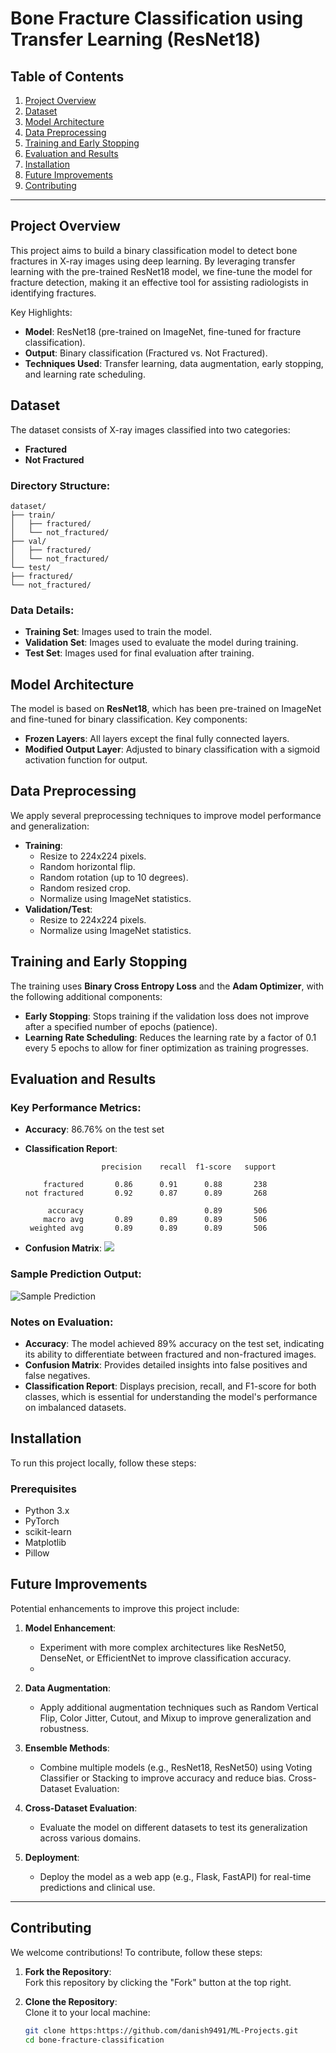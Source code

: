 # Bone Fracture Classification using Transfer Learning (ResNet18)

## Table of Contents
1. [Project Overview](#project-overview)
2. [Dataset](#dataset)
3. [Model Architecture](#model-architecture)
4. [Data Preprocessing](#data-preprocessing)
5. [Training and Early Stopping](#training-and-early-stopping)
6. [Evaluation and Results](#evaluation-and-results)
7. [Installation](#installation)
8. [Future Improvements](#future-improvements)
9. [Contributing](#contributing)

---

## Project Overview
This project aims to build a binary classification model to detect bone fractures in X-ray images using deep learning. By leveraging transfer learning with the pre-trained ResNet18 model, we fine-tune the model for fracture detection, making it an effective tool for assisting radiologists in identifying fractures.

Key Highlights:
- **Model**: ResNet18 (pre-trained on ImageNet, fine-tuned for fracture classification).
- **Output**: Binary classification (Fractured vs. Not Fractured).
- **Techniques Used**: Transfer learning, data augmentation, early stopping, and learning rate scheduling.

## Dataset
The dataset consists of X-ray images classified into two categories:
- **Fractured**
- **Not Fractured**

### Directory Structure:
    dataset/
    ├── train/
    │   ├── fractured/
    │   └── not_fractured/
    ├── val/
    │   ├── fractured/
    │   └── not_fractured/
    └── test/
    ├── fractured/
    └── not_fractured/

### Data Details:
- **Training Set**: Images used to train the model.
- **Validation Set**: Images used to evaluate the model during training.
- **Test Set**: Images used for final evaluation after training.

## Model Architecture
The model is based on **ResNet18**, which has been pre-trained on ImageNet and fine-tuned for binary classification. Key components:
- **Frozen Layers**: All layers except the final fully connected layers.
- **Modified Output Layer**: Adjusted to binary classification with a sigmoid activation function for output.

## Data Preprocessing
We apply several preprocessing techniques to improve model performance and generalization:
- **Training**: 
  - Resize to 224x224 pixels.
  - Random horizontal flip.
  - Random rotation (up to 10 degrees).
  - Random resized crop.
  - Normalize using ImageNet statistics.
- **Validation/Test**:
  - Resize to 224x224 pixels.
  - Normalize using ImageNet statistics.

## Training and Early Stopping
The training uses **Binary Cross Entropy Loss** and the **Adam Optimizer**, with the following additional components:
- **Early Stopping**: Stops training if the validation loss does not improve after a specified number of epochs (patience).
- **Learning Rate Scheduling**: Reduces the learning rate by a factor of 0.1 every 5 epochs to allow for finer optimization as training progresses.

## Evaluation and Results

### Key Performance Metrics:
- **Accuracy**: 86.76% on the test set
- **Classification Report**:

                       precision    recall  f1-score   support

          fractured       0.86      0.91      0.88       238
      not fractured       0.92      0.87      0.89       268

           accuracy                           0.89       506
          macro avg       0.89      0.89      0.89       506
       weighted avg       0.89      0.89      0.89       506


- **Confusion Matrix**:
  ![](output.png)  <!-- Ensure the file is saved as confusion_matrix.png -->

### Sample Prediction Output:
  ![Sample Prediction](predicted.png) <!-- Ensure the file is saved as predicted_output.png -->

### Notes on Evaluation:
- **Accuracy**: The model achieved 89% accuracy on the test set, indicating its ability to differentiate between fractured and non-fractured images.
- **Confusion Matrix**: Provides detailed insights into false positives and false negatives.
- **Classification Report**: Displays precision, recall, and F1-score for both classes, which is essential for understanding the model's performance on imbalanced datasets.

## Installation

To run this project locally, follow these steps:

### Prerequisites
- Python 3.x
- PyTorch
- scikit-learn
- Matplotlib
- Pillow

## Future Improvements
Potential enhancements to improve this project include:

1. **Model Enhancement**:
   - Experiment with more complex architectures like ResNet50, DenseNet, or EfficientNet to improve classification accuracy.
   - 
2. **Data Augmentation**:
   - Apply additional augmentation techniques such as Random Vertical Flip, Color Jitter, Cutout, and Mixup to improve generalization and robustness.
   
3. **Ensemble Methods**:
   - Combine multiple models (e.g., ResNet18, ResNet50) using Voting Classifier or Stacking to improve accuracy and reduce bias.
Cross-Dataset Evaluation:

4. **Cross-Dataset Evaluation**:
   - Evaluate the model on different datasets to test its generalization across various domains.

5. **Deployment**:
   - Deploy the model as a web app (e.g., Flask, FastAPI) for real-time predictions and clinical use.

---

## Contributing
We welcome contributions! To contribute, follow these steps:

1. **Fork the Repository**:  
   Fork this repository by clicking the "Fork" button at the top right.

2. **Clone the Repository**:  
   Clone it to your local machine:
   ```bash
   git clone https:https://github.com/danish9491/ML-Projects.git
   cd bone-fracture-classification
